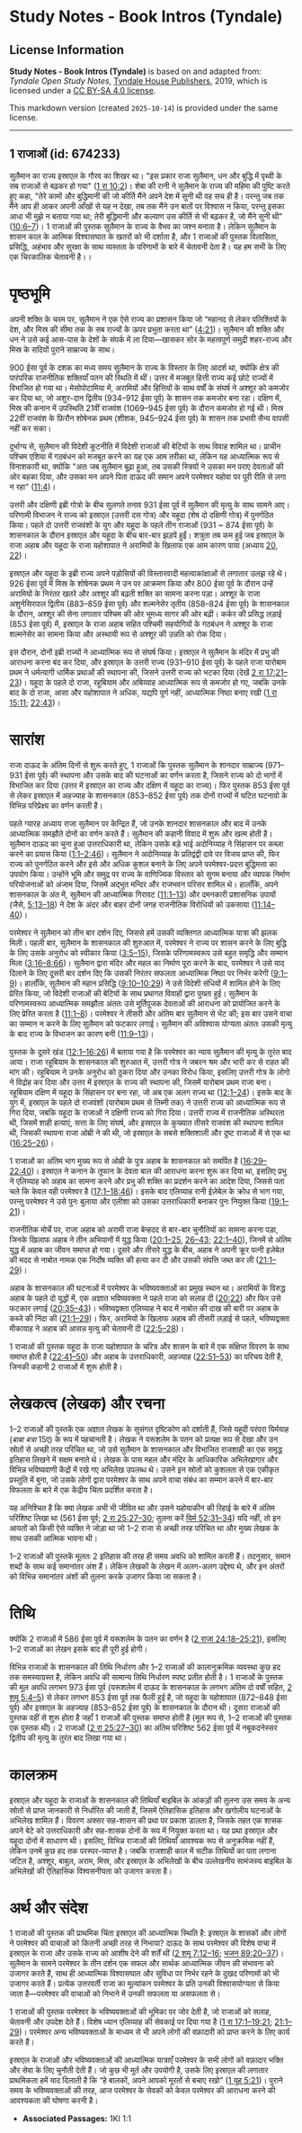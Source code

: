 # Study Notes - Book Intros (Tyndale)

## License Information

**Study Notes - Book Intros (Tyndale)** is based on and adapted from: _Tyndale Open Study Notes_, [Tyndale House Publishers](https://tyndaleopenresources.com/), 2019, which is licensed under a [CC BY-SA 4.0 license](https://creativecommons.org/licenses/by-sa/4.0/legalcode.en).

This markdown version (created `2025-10-14`) is provided under the same license.



--------------------------------

## 1 राजाओं (id: 674233)

सुलैमान का राज्य इस्राएल के गौरव का शिखर था। "इस प्रकार राजा सुलैमान, धन और बुद्धि में पृथ्वी के सब राजाओं से बढ़कर हो गया" ([1 रा 10:2](https://ref.ly/1Kgs10:23))। शेबा की रानी ने सुलैमान के राज्य की महिमा की पुष्टि करते हुए कहा, "तेरे कामों और बुद्धिमानी की जो कीर्ति मैंने अपने देश में सुनी थी वह सच ही है। परन्तु जब तक मैंने आप ही आकर अपनी आँखों से यह न देखा, तब तक मैंने उन बातों पर विश्वास न किया, परन्तु इसका आधा भी मुझे न बताया गया था; तेरी बुद्धिमानी और कल्याण उस कीर्ति से भी बढ़कर है, जो मैंने सुनी थी" ([10:6–7](https://ref.ly/1Kgs10:6-1Kgs10:7))। 1 राजाओं की पुस्तक सुलैमान के राज्य के वैभव का जश्न मनाता है। लेकिन सुलैमान के शासन काल के आत्मिक विश्वासघात के खतरों को भी दर्शाता है, और 1 राजाओं की पुस्तक विलासिता, प्रसिद्धि, अहंभाव और सुरक्षा के साथ व्यस्तता के परिणामों के बारे में चेतावनी देता है। यह हम सभी के लिए एक चिरकालिक चेतावनी है।।

पृष्ठभूमि
=========

अपनी शक्ति के चरम पर, सुलैमान ने एक ऐसे राज्य का प्रशासन किया जो “महानद से लेकर पलिश्तियों के देश, और मिस्र की सीमा तक के सब राज्यों के ऊपर प्रभुता करता था” ([4:21](https://ref.ly/1Kgs4:21))। सुलैमान की शक्ति और धन ने उसे कई आस\-पास के देशों के संपर्क में ला दिया—खासकर सोर के महत्वपूर्ण समुद्री शहर\-राज्य और मिस्र के सदियों पुराने साम्राज्य के साथ।

900 ईसा पूर्व के दशक का मध्य समय सुलैमान के राज्य के विस्तार के लिए आदर्श था, क्योंकि क्षेत्र की पारंपरिक राजनीतिक शक्तियाँ पतन की स्थिति में थीं। उत्तर में मजबूत हित्ती राज्य कई छोटे राज्यों में विभाजित हो गया था। मेसोपोटामिया में, अरामियों और हित्तियों के साथ वर्षों के संघर्ष ने अश्शूर को कमजोर कर दिया था, जो अशुर\-दान द्वितीय (934–912 ईसा पूर्व) के शासन तक कमजोर बना रहा। दक्षिण में, मिस्र की कनान में उपस्थिति 21वीं राजवंश (1069–945 ईसा पूर्व) के दौरान कमजोर हो गई थी। मिस्र 22वीं राजवंश के फ़िरौन शोषेनक प्रथम (शीशक, 945–924 ईसा पूर्व) के शासन तक प्रभावी सैन्य वापसी नहीं कर सका।

दुर्भाग्य से, सुलैमान की विदेशी कूटनीति में विदेशी राजाओं की बेटियों के साथ विवाह शामिल था। प्राचीन पश्चिम एशिया में गठबंधन को मजबूत करने का यह एक आम तरीका था, लेकिन यह आध्यात्मिक रूप से विनाशकारी था, क्योंकि "अतः जब सुलैमान बूढ़ा हुआ, तब उसकी स्त्रियों ने उसका मन पराए देवताओं की ओर बहका दिया, और उसका मन अपने पिता दाऊद की समान अपने परमेश्वर यहोवा पर पूरी रीति से लगा न रहा" ([11:4](https://ref.ly/1Kgs11:4))।

उत्तरी और दक्षिणी इब्री गोत्रो के बीच सुलगते तनाव 931 ईसा पूर्व में सुलैमान की मृत्यु के साथ सामने आए। परिणामी विभाजन ने राज्य को इस्राएल (उत्तरी दस गोत्र) और यहूदा (शेष दो दक्षिणी गोत्र) में पुनर्गठित किया। पहले दो उत्तरी राजवंशों के युग और यहूदा के पहले तीन राजाओं (931 \~ 874 ईसा पूर्व) के शासनकाल के दौरान इस्राएल और यहूदा के बीच बार\-बार झड़पें हुईं। शत्रुता तब कम हुई जब इस्राएल के राजा अहाब और यहूदा के राजा यहोशापात ने अरामियों के खिलाफ एक आम कारण पाया (अध्याय [20](https://ref.ly/1Kgs20:1-1Kgs20:43), [22](https://ref.ly/1Kgs22:1-1Kgs22:53))।

इस्राएल और यहूदा के इब्री राज्य अपने पड़ोसियों की विस्तारवादी महत्वाकांक्षाओं से लगातार उलझ रहे थे। 926 ईसा पूर्व में मिस्र के शोषेनक प्रथम ने उन पर आक्रमण किया और 800 ईसा पूर्व के दौरान उन्हें अरामियों के निरंतर खतरे और अश्शूर की बढ़ती शक्ति का सामना करना पड़ा। अश्शूर के राजा अशुर्नसिरपाल द्वितीय (883–859 ईसा पूर्व) और शल्मनेसेर तृतीय (858–824 ईसा पूर्व) के शासनकाल के दौरान, अश्शूर की सेना लगातार पश्चिम की ओर भूमध्य सागर की ओर बढ़ी। कर्कर की प्रसिद्ध लड़ाई (853 ईसा पूर्व) में, इस्राएल के राजा अहाब सहित पश्चिमी सहयोगियों के गठबंधन ने अश्शूर के राजा शल्मनेसेर का सामना किया और अस्थायी रूप से अश्शूर की उन्नति को रोक दिया।

इस दौरान, दोनों इब्री राज्यों ने आध्यात्मिक रूप से संघर्ष किया। इस्राएल ने सुलैमान के मंदिर में प्रभु की आराधना करना बंद कर दिया, और इस्राएल के उत्तरी राज्य (931–910 ईसा पूर्व) के पहले राजा यारोबाम प्रथम ने धर्मत्यागी धार्मिक प्रथाओं की स्थापना की, जिसने उत्तरी राज्य को भटका दिया (देखें [2 रा 17:21–23](https://ref.ly/2Kgs17:21-2Kgs17:23))। यहूदा के पहले दो राजा, रहूबियाम और अबिय्याह आध्यात्मिक रूप से कमजोर हो गए, जबकि उनके बाद के दो राजा, आसा और यहोशापात ने अधिक, यद्यपि पूर्ण नहीं, आध्यात्मिक निष्ठा बनाए रखी ([1 रा 15:11](https://ref.ly/1Kgs15:11); [22:43](https://ref.ly/1Kgs22:43))।

सारांश
======

राजा दाऊद के अंतिम दिनों से शुरू करते हुए, 1 राजाओं कि पुस्तक सुलैमान के शानदार साम्राज्य (971–931 ईसा पूर्व) की स्थापना और उसके बाद की घटनाओं का वर्णन करता है, जिसने राज्य को दो भागों में विभाजित कर दिया (उत्तर में इस्राएल का राज्य और दक्षिण में यहूदा का राज्य)। फिर पुस्तक 853 ईसा पूर्व से लेकर इस्राएल में अहज्याह के शासनकाल (853–852 ईसा पूर्व) तक दोनों राज्यों में घटित घटनावो के विभिन्न परिप्रेक्ष्य का वर्णन करती है।

पहले ग्यारह अध्याय राजा सुलैमान पर केन्द्रित हैं, जो उनके शानदार शासनकाल और बाद में उनके आध्यात्मिक समझौते दोनों का वर्णन करते हैं। सुलैमान की कहानी विवाद में शुरू और खत्म होती है। सुलैमान दाऊद का चुना हुआ उत्तराधिकारी था, लेकिन उसके बड़े भाई अदोनिय्याह ने सिंहासन पर कब्ज़ा करने का प्रयास किया ([1:1–2:46](https://ref.ly/1Kgs1:1-1Kgs2:46))। सुलैमान ने अदोनिय्याह के प्रतिद्वंद्वी दावे पर विजय प्राप्त की, फिर राज्य को पुनर्गठित करने और इसे और अधिक कुशल बनाने के लिए अपने परमेश्वर\-प्रदत्त बुद्धिमत्ता का उपयोग किया। उन्होंने भूमि और समुद्र पर राज्य के वाणिज्यिक विस्तार को सुगम बनाया और व्यापक निर्माण परियोजनाओं को अंजाम दिया, जिसमें अद्भुत मन्दिर और राजभवन परिसर शामिल थे। हालाँकि, अपने शासनकाल के अंत में, सुलैमान की आध्यात्मिक गिरावट ([11:1–13](https://ref.ly/1Kgs11:1-1Kgs11:13)) और दमनकारी प्रशासनिक उपायों (जैसे, [5:13–18](https://ref.ly/1Kgs5:13-1Kgs5:18)) ने देश के अंदर और बाहर दोनों जगह राजनीतिक विरोधियों को उकसाया ([11:14–40](https://ref.ly/1Kgs11:14-1Kgs11:40))।

परमेश्वर ने सुलैमान को तीन बार दर्शन दिए, जिससे हमें उसकी व्यक्तिगत आध्यात्मिक यात्रा की झलक मिली। पहली बार, सुलैमान के शासनकाल की शुरुआत में, परमेश्वर ने राज्य पर शासन करने के लिए बुद्धि के लिए उसके अनुरोध को स्वीकार किया ([3:5–15](https://ref.ly/1Kgs3:5-1Kgs3:15)), जिसके परिणामस्वरूप उसे बहुत समृद्धि और सम्मान मिला ([3:16–8:66](https://ref.ly/1Kgs3:16-1Kgs8:66))। सुलैमान द्वारा मंदिर और महल का निर्माण पूरा करने के बाद, परमेश्वर ने उसे याद दिलाने के लिए दूसरी बार दर्शन दिए कि उसकी निरंतर सफलता आध्यात्मिक निष्ठा पर निर्भर करेगी ([9:1–9](https://ref.ly/1Kgs9:1-1Kgs9:9))। हालाँकि, सुलैमान की महान प्रसिद्धि ([9:10–10:29](https://ref.ly/1Kgs9:10-1Kgs10:29)) ने उसे विदेशी संधियों में शामिल होने के लिए प्रेरित किया, जो विदेशी राजाओं की बेटियों के साथ प्रथागत विवाहों द्वारा पुख्ता हुई। सुलैमान के परिणामस्वरूप आध्यात्मिक समझौता अंततः उसे मूर्तिपूजक देवताओं की आराधना को प्रायोजित करने के लिए प्रेरित करता है ([11:1–8](https://ref.ly/1Kgs11:1-1Kgs11:8))। परमेश्वर ने तीसरी और अंतिम बार सुलैमान से भेंट की; इस बार उसने वाचा का सम्मान न करने के लिए सुलैमान को फटकार लगाई। सुलैमान की अविश्वास योग्यता अंततः उसकी मृत्यु के बाद राज्य के विभाजन का कारण बनी ([11:9–13](https://ref.ly/1Kgs11:9-1Kgs11:13))।

पुस्तक के दूसरे खंड ([12:1–16:26](https://ref.ly/1Kgs12:1-1Kgs16:26)) में बताया गया है कि परमेश्वर का न्याय सुलैमान की मृत्यु के तुरंत बाद आया। राजा रहूबियाम के शासनकाल की शुरुआत में, उत्तरी गोत्र ने जबरन श्रम और भारी कर से राहत की मांग की। रहूबियाम ने उनके अनुरोध को ठुकरा दिया और उनका विरोध किया, इसलिए उत्तरी गोत्र के लोगो ने विद्रोह कर दिया और उत्तर में इस्राएल के राज्य की स्थापना की, जिसमें यारोबाम प्रथम राजा बना। रहूबियाम दक्षिण में यहूदा के सिंहासन पर बना रहा, जो अब एक अलग राज्य था ([12:1–24](https://ref.ly/1Kgs12:1-1Kgs12:24))। इसके बाद के युग में, इस्राएल के पहले दो राजवंशों (यारोबाम प्रथम से तिब्नी तक) ने उत्तरी राज्य को आध्यात्मिक रूप से गिरा दिया, जबकि यहूदा के राजाओं ने दक्षिणी राज्य को गिरा दिया। उत्तरी राज्य में राजनीतिक अस्थिरता थी, जिसमें शाही हत्याएं, सत्ता के लिए संघर्ष, और इस्राएल के कुख्यात तीसरे राजवंश की स्थापना शामिल थी, जिसकी स्थापना राजा ओम्री ने की थी, जो इस्राएल के सबसे शक्तिशाली और दुष्ट राजाओं में से एक था ([16:25–26](https://ref.ly/1Kgs16:25-1Kgs16:26))।

1 राजाओं का अंतिम भाग मुख्य रूप से ओम्री के पुत्र अहाब के शासनकाल को समर्पित है ([16:29–22:40](https://ref.ly/1Kgs16:29-1Kgs22:40))। इस्राएल ने कनान के तूफान के देवता बाल की आराधना करना शुरू कर दिया था, इसलिए प्रभु ने एलिय्याह को अहाब का सामना करने और प्रभु की शक्ति का प्रदर्शन करने का आदेश दिया, जिससे पता चले कि केवल वही परमेश्वर है ([17:1–18:46](https://ref.ly/1Kgs17:1-1Kgs18:46))। इसके बाद एलिय्याह रानी ईज़ेबेल के क्रोध से भाग गया, परन्तु परमेश्वर ने उसे पुनः बुलाया और एलीशा को उसका उत्तराधिकारी बनाकर पुनः नियुक्त किया ([19:1–21](https://ref.ly/1Kgs19:1-1Kgs19:21))।

राजनीतिक मोर्चे पर, राजा अहाब को अरामी राजा बेन्हदद से बार\-बार चुनौतियों का सामना करना पड़ा, जिनके खिलाफ अहाब ने तीन अभियानों में युद्ध किया ([20:1–25](https://ref.ly/1Kgs20:1-1Kgs20:25), [26–43](https://ref.ly/1Kgs20:26-1Kgs20:43); [22:1–40](https://ref.ly/1Kgs22:1-1Kgs22:40)), जिनमें से अंतिम युद्ध में अहाब का जीवन समाप्त हो गया। दूसरे और तीसरे युद्ध के बीच, अहाब ने अपनी क्रूर पत्नी इज़ेबेल की मदद से नाबोत नामक एक निर्दोष व्यक्ति की हत्या कर दी और उसकी संपत्ति जब्त कर ली ([21:1–29](https://ref.ly/1Kgs21:1-1Kgs21:29))। 

अहाब के शासनकाल की घटनाओं में परमेश्वर के भविष्यवक्ताओं का प्रमुख स्थान था। अरामियों के विरुद्ध अहाब के पहले दो युद्धों में, एक अज्ञात भविष्यवक्ता ने पहले राजा को सलाह दी ([20:22](https://ref.ly/1Kgs20:22)) और फिर उसे फटकार लगाई ([20:35–43](https://ref.ly/1Kgs20:35-1Kgs20:43))। भविष्यद्वक्ता एलिय्याह ने बाद में नाबोत की दाख की बारी पर अहाब के कब्जे की निंदा की ([21:1–29](https://ref.ly/1Kgs21:1-1Kgs21:29))। फिर, अरामियों के खिलाफ अहाब की तीसरी लड़ाई से पहले, भविष्यद्वक्ता मीकायाह ने अहाब की आसन्न मृत्यु की चेतावनी दी ([22:5–28](https://ref.ly/1Kgs22:5-1Kgs22:28))। 

1 राजाओं की पुस्तक यहूदा के राजा यहोशापात के चरित्र और शासन के बारे में एक संक्षिप्त विवरण के साथ समाप्त होती है ([22:41–50](https://ref.ly/1Kgs22:41-1Kgs22:50)) और अहाब के उत्तराधिकारी, अहज्याह ([22:51–53](https://ref.ly/1Kgs22:51-1Kgs22:53)) का परिचय देती है, जिनकी कहानी 2 राजाओं में शुरू होती है।

लेखकत्व (लेखक) और रचना
======================

1–2 राजाओं की पुस्तकें एक अज्ञात लेखक के सुसंगत दृष्टिकोण को दर्शाती हैं, जिसे यहूदी परंपरा यिर्मयाह (*बाबा बत्रा* 15ए) के रूप में पहचानती है। लेखक ने यरूशलेम के पतन को प्रत्यक्ष रूप से देखा और उन स्रोतों से अच्छी तरह परिचित था, जो उसे सुलैमान के शासनकाल और विभाजित राजशाही का एक समृद्ध इतिहास लिखने में सक्षम बनाते थे। लेखक के पास महल और मंदिर के आधिकारिक अभिलेखागार और विभिन्न भविष्यवाणी केंद्रों में रखे गए अभिलेख उपलब्ध थे। उसने इन स्रोतों को कुशलता से एक एकीकृत प्रस्तुति में बुना, जो उसके लोगों द्वारा परमेश्वर के साथ अपने वाचा संबंध का सम्मान करने में बार\-बार विफलता के बारे में एक केंद्रीय चिंता प्रदर्शित करता है।

यह अनिश्चित है कि क्या लेखक अभी भी जीवित था और उसने यहोयाकीन की रिहाई के बारे में अंतिम परिशिष्ट लिखा था (561 ईसा पूर्व; [2 रा 25:27–30](https://ref.ly/2Kgs25:27-2Kgs25:30); तुलना करें [यिर्म 52:31–34](https://ref.ly/Jer52:31-Jer52:34)) यदि नहीं, तो इन आयतों को किसी ऐसे व्यक्ति ने जोड़ा था जो 1–2 राजा से अच्छी तरह परिचित था और मुख्य लेखक के साथ उसकी आत्मिक भावना थी।

1–2 राजाओं की पुस्तकें मूलतः 2 इतिहास की तरह ही समय अवधि को शामिल करती हैं। तदनुसार, समान शब्दों के साथ कई समानांतर अंश हैं। लेकिन लेखकों के लेखन में अलग\-अलग उद्देश्य थे, और इन अंतरों को विभिन्न समानांतर अंशों की तुलना करके उजागर किया जा सकता है।

तिथि
====

क्योंकि 2 राजाओं में 586 ईसा पूर्व में यरूशलेम के पतन का वर्णन है ([2 राजा 24:18–25:21](https://ref.ly/2Kgs24:18-2Kgs25:21)), इसलिए 1–2 राजाओं का लेखन इसके बाद ही पूरी हुई होगी।

विभिन्न राजाओं के शासनकाल की तिथि निर्धारण और 1–2 राजाओं की कालानुक्रमिक व्यवस्था कुछ हद तक समस्याग्रस्त है, लेकिन अवधि की सामान्य तिथि निर्धारण स्पष्ट प्रतीत होती है। 1 राजाओं के पुस्तक की मूल अवधि लगभग 973 ईसा पूर्व (यरूशलेम में दाऊद के शासनकाल के लगभग अंतिम दो वर्षों सहित, [2 शमू 5:4–5](https://ref.ly/2Sam5:4-2Sam5:5)) से लेकर लगभग 853 ईसा पूर्व तक फैली हुई है, जो यहूदा के यहोशापात (872–848 ईसा पूर्व) और इस्राएल के अहज्याह (853–852 ईसा पूर्व) के शासनकाल के दौरान थी। दूसरा राजाओं की पुस्तक वहीं से शुरू होता है जहाँ 1 राजाओं की पुस्तक समाप्त होती है (मूल रूप से, 1–2 राजाओं की पुस्तक एक पुस्तक थी)। 2 राजाओं ([2 रा 25:27–30](https://ref.ly/2Kgs25:27-2Kgs25:30)) का अंतिम परिशिष्ट 562 ​​ईसा पूर्व में नबूकदनेस्सर द्वितीय की मृत्यु के तुरंत बाद लिखा गया था।

कालक्रम
=======

इस्राएल और यहूदा के राजाओं के शासनकाल की तिथियाँ बाइबिल के आंकड़ों की तुलना उस समय के अन्य स्रोतों से प्राप्त जानकारी से निर्धारित की जाती हैं, जिसमें ऐतिहासिक इतिहास और खगोलीय घटनाओं के अभिलेख शामिल हैं। विवरण अक्सर सह\-शासन की प्रथा पर प्रकाश डालता है, जिसके तहत एक शासक अपने बेटे को उत्तराधिकारी और सह\-शासक दोनों के रूप में नियुक्त करता था। यह प्रथा इस्राएल और यहूदा दोनों में साधारण थी। इसलिए, विभिन्न राजाओं की तिथियाँ आवश्यक रूप से अनुक्रमिक नहीं हैं, लेकिन उनमें कुछ हद तक परस्पर\-व्याप्त है। जबकि राजशाही काल में सटीक तिथियों का पता लगाना जटिल है, अश्शूर, बाबुल, अराम, मिस्र, और इस्राएल के अभिलेखों के बीच उल्लेखनीय सामंजस्य बाइबिल के अभिलेखों की ऐतिहासिक विश्वसनीयता को उजागर करता है।

अर्थ और संदेश
=============

1 राजाओं की पुस्तक की प्राथमिक चिंता इस्राएल की आध्यात्मिक स्थिति है: इस्राएल के शासकों और लोगों ने परमेश्वर की वाचाओं को कितनी अच्छी तरह से निभाया? दाऊद के साथ परमेश्वर की विशेष वाचा में इस्राएल के राजा और उसके राज्य को आशीष देने की शर्तें थीं ([2 शमू 7:12–16](https://ref.ly/2Sam7:12-2Sam7:16); [भजन 89:20–37](https://ref.ly/Ps89:20-Ps89:37))। सुलैमान के सामने परमेश्वर के तीन दर्शन एक सफल और सार्थक आध्यात्मिक जीवन की संभावना को उजागर करते हैं, साथ ही आध्यात्मिक विश्वासघात और सुविधा पर निर्भर रहने के दुखद परिणामों को भी उजागर करते हैं। प्रत्येक उत्तरवर्ती राजा का मूल्यांकन परमेश्वर के प्रति उनकी विश्वासयोग्यता से किया जाता है—परमेश्वर की वाचाओं को निभाने में उनकी सफलता या असफलता से। 

1 राजाओं की पुस्तक परमेश्वर के भविष्यवक्ताओं की भूमिका पर जोर देती है, जो राजाओं को सलाह, चेतावनी और उपदेश देते हैं। विशेष ध्यान एलिय्याह की सेवकाई पर दिया गया है ([1 रा 17:1–19:21](https://ref.ly/1Kgs17:1-1Kgs19:21); [21:1–29](https://ref.ly/1Kgs21:1-1Kgs21:29))। परमेश्वर अन्य भविष्यवक्ताओं के माध्यम से भी अपने लोगों की वफ़ादारी को प्राप्त करने के लिए कार्य करते हैं। 

इस्राएल के राजाओं और भविष्यवक्ताओं की आध्यात्मिक यात्राएँ परमेश्वर के सभी लोगों को वफ़ादार भक्ति और सेवा के लिए चुनौती देती हैं। जो कुछ भी मूर्त और उपयोगी है, उसके लिए इस्राएल की लगातार प्राथमिकता हमें याद दिलाती है कि “हे बालकों, अपने आपको मूरतों से बचाए रखो” ([1 यूह 5:21](https://ref.ly/1John5:21))। पुराने समय के भविष्यवक्ताओं की तरह, आज परमेश्वर के सेवकों को केवल परमेश्वर की आराधना करने की आवश्यकता की घोषणा करनी है।

* **Associated Passages:** 1KI 1:1

